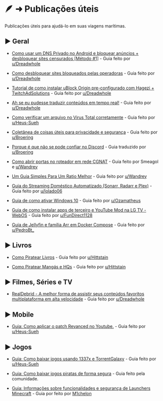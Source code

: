 # 🪶 ➜ Publicações úteis

Publicações úteis para ajudá-lo em suas viagens marítimas.

## ► Geral

- [Como usar um DNS Privado no Android e bloquear anúncios + desbloquear sites censurados [Método #1]](https://phtn.app/post/lemmy.dbzer0.com/830795) - Guia feito por [u/Dreadwhole](https://phtn.app/u/Dreadwhole@lemmy.dbzer0.com)

- [Como desbloquear sites bloqueados pelas operadoras](https://phtn.app/post/lemmy.dbzer0.com/146129) - Guia feito por [u/Dreadwhole](https://phtn.app/u/Dreadwhole@lemmy.dbzer0.com)

- [Tutorial de como instalar uBlock Origin pre-configurado com Hagezi + TwitchAdSolutions](https://phtn.app/post/lemmy.dbzer0.com/146206) - Guia feito por [u/Dreadwhole](https://phtn.app/u/Dreadwhole@lemmy.dbzer0.com)

- [Ah se eu pudesse traduzir conteúdos em tempo real!](https://phtn.app/post/lemmy.dbzer0.com/4186580) - Guia feito por [u/Dreadwhole](https://phtn.app/u/Dreadwhole@lemmy.dbzer0.com)

- [Como verificar um arquivo no Virus Total corretamente](guias/virustotal) - Guia feito por [u/Heus-Sueh](https://phtn.app/u/Heus_Sueh@lemmy.dbzer0.com)

- [Coletânea de coisas úteis para privacidade e segurança](util/coletanea-uteis-privacidade-seguranca.md) - Guia feito por [u/Broering](https://phtn.app/u/broering@lemmy.eco.br)

- [Porque é que não se pode confiar no Discord](outros/discord) - Guia traduzido por [u/Broering](https://phtn.app/u/broering@lemmy.eco.br)

- [Como abrir portas no roteador em rede CGNAT](guias/cgnat-portas) - Guia feito por Smeagol e [u/Wandrey](https://lemmy.eco.br/u/wandrey)

- [Um Guia Simples Para Um Ratio Melhor](guias/ratio-melhor) - Guia feito por [u/Wandrey](https://lemmy.eco.br/u/wandrey)

- [Guia do Streaming Doméstico Automatizado (Sonarr, Radarr e Plex)](https://www.reddit.com/r/pirataria/s/xzkgWdj1E1) - Guia feito por [u/lolado06](https://www.reddit.com/user/lolado06/)

- [Guia de como ativar Windows 10](https://www.reddit.com/r/pirataria/s/eaNUQ4V21B) - Guia feito por [u/Ozamatheus](https://www.reddit.com/u/Ozamatheus/s/dmrdBnmFz2)

- [Guia de como instalar apps de terceiro e YouTube Mod na LG TV - WebOS](https://www.reddit.com/r/pirataria/s/RuZk6MrzMa) - Guia feito por [u/FunDirect1128](https://www.reddit.com/u/FunDirect1128/s/oGbRRue7ak)

- [Guia de Jellyfin e família Arr em Docker Compose](https://www.reddit.com/r/pirataria/s/xzkgWdj1E1) - Guia feito por [u/PedroBt_](https://www.reddit.com/u/PedroBt_/s/rSGbIvs3xw)


## ► Livros

- [Como Piratear Livros](https://phtn.app/post/lemmy.dbzer0.com/1808349) - Guia feito por [u/Hittstain](https://www.reddit.com/user/Hittstain/)

- [Como Piratear Mangás e HQs](https://phtn.app/post/lemmy.dbzer0.com/1923254) - Guia feito por [u/Hittstain](https://www.reddit.com/user/Hittstain/)

## ► Filmes, Séries e TV

- [RealDebrid - A melhor forma de assistir seus conteúdos favoritos multiplataforma em alta velocidade](https://phtn.app/post/lemmy.dbzer0.com/1707503) - Guia feito por [u/Dreadwhole](https://phtn.app/u/Dreadwhole@lemmy.dbzer0.com)

## ► Mobile

- [Guia: Como aplicar o patch Revanced no Youtube.](https://phtn.app/post/lemmy.dbzer0.com/2897980) - Guia feito por [u/Heus-Sueh](https://phtn.app/u/Heus_Sueh@lemmy.dbzer0.com)

## ► Jogos

- [Guia: Como baixar jogos usando 1337x e TorrentGalaxy](https://phtn.app/post/lemmy.dbzer0.com/2903152) - Guia feito por [u/Heus-Sueh](https://phtn.app/u/Heus_Sueh@lemmy.dbzer0.com)

- [Guia: Como baixar jogos piratas de forma segura](guias/jogos-piratas) - Guia feito pela comunidade.

- [Guia: Informações sobre funcionalidades e segurança de Launchers Minecraft](https://www.reddit.com/r/pirataria/s/Uig8dZ3aKa) - Guia por feito por [M1chelon](https://www.reddit.com/u/M1chelon/s/peQmTKM3UE) 
